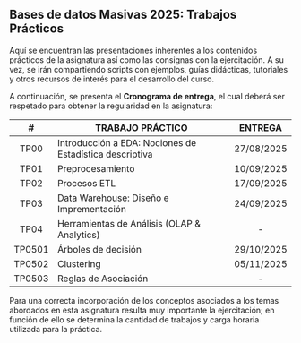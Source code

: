 ## Bases de datos Masivas 2025: Trabajos Prácticos

Aquí se encuentran las presentaciones inherentes a los contenidos prácticos de la asignatura así como las consignas con la ejercitación. A su vez, se irán compartiendo scripts con ejemplos, guías didácticas, tutoriales y otros recursos de interés para el desarrollo del curso.

A continuación, se presenta el __Cronograma de entrega__, el cual deberá ser respetado para obtener la regularidad en la asignatura:

|    #   | TRABAJO PRÁCTICO                            |   ENTREGA  |
|:------:|---------------------------------------------|:----------:|
|  TP00  | Introducción a EDA: Nociones de Estadística descriptiva|27/08/2025    |
|  TP01  | Preprocesamiento                            |10/09/2025|
|  TP02  | Procesos ETL                                |17/09/2025|
|  TP03  | Data Warehouse: Diseño e Imprementación     |24/09/2025|
|  TP04  | Herramientas de Análisis (OLAP & Analytics) |-|
| TP0501 | Árboles de decisión                         |29/10/2025|
| TP0502 | Clustering                                  |05/11/2025|
| TP0503 | Reglas de Asociación                        |-|

Para una correcta incorporación de los conceptos asociados a los temas abordados en esta asignatura resulta muy importante la ejercitación; en función de ello se determina la cantidad de trabajos y carga horaria utilizada para la práctica.

